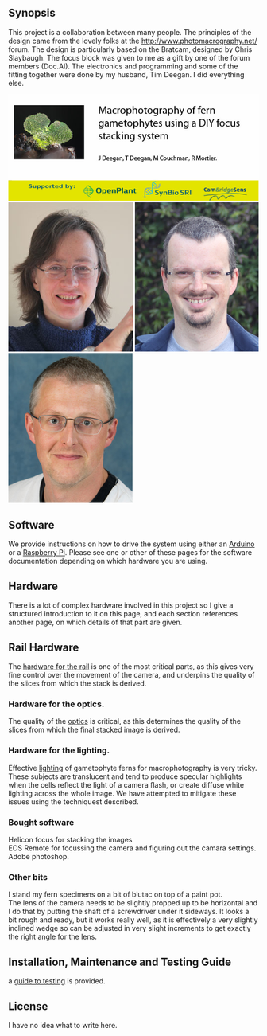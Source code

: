 
## Synopsis

This project is a collaboration between many people. The principles of the design came from the lovely folks at the http://www.photomacrography.net/ forum. The design is particularly based on the Bratcam, designed by Chris Slaybaugh. The focus block was given to me as a gift by one of the forum members (Doc.Al). The electronics and programming and some of the fitting together were done by my husband, Tim Deegan. I did everything else.

<img src="images/banner.jpg" alt="image"/>

<img src="images/Jennifer-Deegan.jpg" alt="image"/>
<img src="images/Tim Deegan.jpg" alt="image"/>
<img src="images/Richard Mortier.jpg" alt="image"/>



## Software

We provide instructions on how to drive the system using either an <a href="https://github.com/BioMakers/23_Focus-stacking-system-for-gametophyte-ferns/blob/master/ArduinoMethod.md">Arduino</a> or a <a href="https://github.com/BioMakers/23_Focus-stacking-system-for-gametophyte-ferns/blob/master/RaspberryPiMethod.md">Raspberry Pi</a>. Please see one or other of these pages for the software documentation depending on which hardware you are using. 


## Hardware

There is a lot of complex hardware involved in this project so I give a structured introduction to it on this page, and each section references another page, on which details of that part are given. 

## Rail Hardware

The <a href="https://github.com/BioMakers/23_Focus-stacking-system-for-gametophyte-ferns/blob/master/rail.md"> hardware for the rail</a> is one of the most critical parts, as this gives very fine control over the movement of the camera, and underpins the quality of the slices from which the stack is derived.  

### Hardware for the optics. 

The quality of the <a href="https://github.com/BioMakers/23_Focus-stacking-system-for-gametophyte-ferns/blob/master/optics"> optics</a> is critical, as this determines the quality of the slices from which the final stacked image is derived. 

### Hardware for the lighting. 

Effective <a href="https://github.com/BioMakers/23_Focus-stacking-system-for-gametophyte-ferns/blob/master/lighting.md">lighting</a> of gametophyte ferns for macrophotography is very tricky. These subjects are translucent and tend to produce specular highlights when the cells reflect the light of a camera flash, or create diffuse white lighting across the whole image. We have attempted to mitigate these issues using the techniquest described. 


### Bought software

Helicon focus for stacking the images<br>
EOS Remote for focussing the camera and figuring out the camara settings. <br>
Adobe photoshop. 

### Other bits

I stand my fern specimens on a bit of blutac on top of a paint pot. <br>
The lens of the camera needs to be slightly propped up to be horizontal and I do that by putting the shaft of a screwdriver under it sideways. It looks a bit rough and ready, but it works really well, as it is effectively a very slightly inclined wedge so can be adjusted in very slight increments to get exactly the right angle for the lens. 



## Installation, Maintenance and Testing Guide

a <a href="https://github.com/BioMakers/23_Focus-stacking-system-for-gametophyte-ferns/blob/master/Test"> guide to testing</a> is provided. 


## License

I have no idea what to write here. 
